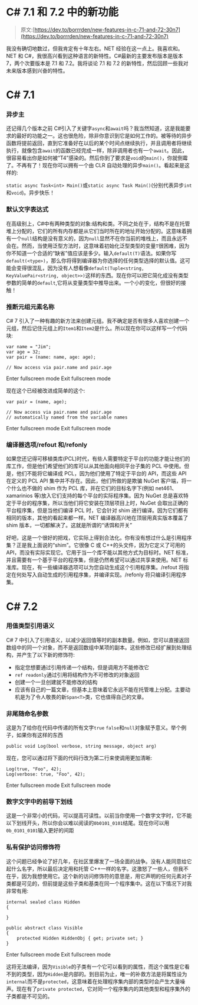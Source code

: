 # C# 7.1 和 7.2 中的新功能

> 原文:[https://dev.to/borrrden/new-features-in-c-71-and-72-30n7](https://dev.to/borrrden/new-features-in-c-71-and-72-30n7)

我没有确切地数过，但我肯定有十年左右。NET 经验在这一点上。我喜欢和。NET 和 C#，我很高兴看到这种语言的新特性。C#最新的主要发布版本是版本 7，两个次要版本是 7.1 和 7.2。我将谈论 7.1 和 7.2 的新特性，然后回顾一些我对未来版本感到兴奋的特性。

# C# 7.1

### 异步主

还记得几个版本之前 C#引入了关键字`async`和`await`吗？我当然知道，这是我能要求的最好的功能之一。这也很危险，除非你意识到它是如何工作的。被等待的异步函数将提前返回，直到它准备好在以后的某个时间点继续执行，并且调用者将继续执行，就像包含`await`的函数已经完成一样，除非调用者也有一个`await`。因此，很容易看出你是如何被“T4”感染的。然后你到了要求是`void`的`main()`，你就倒霉了。不再有了！现在你可以拥有一个由 CLR 自动处理的异步`main()`。看起来是这样的:

`static async Task<int> Main()`或`static async Task Main()`(分别代表异步`int`和`void`)。异步快乐！

### 默认文字表达式

在高级别上，C#中有两种类型的对象:结构和类。不同之处在于，结构不是在托管堆上分配的，它们的所有内存都是从它们当时所在的地址开始分配的。这意味着拥有一个`null`结构是没有意义的，因为`null`显然不在你当前的堆栈上，而且永远不会在。然而，当使用泛型方法时，这意味着初始化泛型类型的变量`T`很困难，因为你不知道一个合适的“缺省”值应该是多少。输入`default(T)`语法。如果你写`default(<type>)`，那么你将得到编译器为你选择的任何类型选择的默认值。这可能会变得很混乱，因为没有人想看像`default(Tuple<string, KeyValuePair<string, object>>)`这样的东西。现在你可以把它简化成没有类型参数的简单的`default`,它将从变量类型中推导出来。一个小的变化，但很好的接触！

### 推断元组元素名称

C# 7 引入了一种有趣的新方法来创建元组。我不确定是否有很多人喜欢创建一个元组，然后记住元组上的`Item1`和`Item2`是什么。所以现在你可以这样写一个代码块:

```
var name = "Jim";
var age = 32;
var pair = (name: name, age: age);

// Now access via pair.name and pair.age 
```

Enter fullscreen mode Exit fullscreen mode

现在这个已经被改进成简单的这个:

```
var pair = (name, age);

// Now access via pair.name and pair.age
// automatically named from the variable names 
```

Enter fullscreen mode Exit fullscreen mode

### 编译器选项/refout 和/refonly

如果您还记得可移植类库(PCL)时代，有些人需要特定于平台的功能才能让他们的库工作，但是他们希望他们的库可以从其他面向相同平台子集的 PCL 中使用。但是，他们不能将它编译成 PCL，因为他们使用了特定于平台的 API，而这些 API 在定义的 PCL API 集中并不存在。因此，他们所做的是欺骗 NuGet 客户端，将一个什么也不做的 shim 作为 PCL 库，并在它们的目标名字下(例如 net461、xamarinios 等)放入它们支持的每个平台的实际程序集。因为 NuGet 总是喜欢特定于平台的程序集，所以当他们将它安装在顶层项目上时，NuGet 会取出正确的平台程序集，但是当他们编译 PCL 时，它会针对 shim 进行编译。因为它们都有相同的版本，其他的看起来都一样。NET 编译器高兴地在顶层用真实版本覆盖了 shim 版本，一切都解决了。这就是所谓的“诱饵和开关”

好吧，这是一个很好的把戏，它实际上得到合法化。你有没有想过什么是引用程序集？正是我上面说的“shim”。它很像 C 或 C++的头文件，因为它定义了可用的 API，而没有实际实现它。它用于当一个库不能以其他方式为目标时。NET 标准，并且需要有一个基于平台的程序集，但是仍然希望可以通过共享来使用。NET 标准库。现在，有一些编译器选项可以为您自动生成这个引用程序集。/refout 将指定在何处写入自动生成的引用程序集，并编译实现。/refonly 将只编译引用程序集。

# C# 7.2

### 用值类型引用语义

C# 7 中引入了引用语义，以减少返回值等时的副本数量。例如，您可以直接返回数组中的同一个对象，而不是返回数组中某项的副本。这些修改已经扩展到处理结构，并产生了以下新的修饰符:

*   指定您想要通过引用传递一个结构，但是调用方不能修改它
*   `ref readonly`通过引用将结构作为不可修改的对象返回
*   创建一个一旦创建就不能修改的结构
*   应该有自己的一篇文章，但基本上意味着它永远不能在托管堆上分配。主要动机是为了令人敬畏的新`Span<T>`类，它也值得自己的文章。

### 非尾随命名参数

这是为了给你在代码中传递的所有文字`true` `false`和`null`对象赋予意义。举个例子，如果你有这样的东西

`public void Log(bool verbose, string message, object arg)`

现在，您可以通过将下面的代码行改为第二行来使调用更加清晰:

```
Log(true, "Foo", 42);
Log(verbose: true, "Foo", 42); 
```

Enter fullscreen mode Exit fullscreen mode

### 数字文字中的前导下划线

这是一个非常小的代码，可以提高可读性。以前当你使用一个数字文字时，它不能以下划线开头，所以你会以难以阅读的`0b0101_0101`结尾。现在你可以用`0b_0101_0101`输入更好的间距

### 私有保护访问修饰符

这个问题已经争论了好几年，在社区里爆发了一场全面的战争。没有人能同意给它起什么名字，所以最后决定用和托管 C++一样的名字。这激怒了一些人，但我不在乎，因为我想使用它。这个新的访问修饰符的意思是，用它声明的任何元素对子类都是可见的，但前提是这些子类和基类在同一个程序集中。这在以下情况下对我非常有用:

```
internal sealed class Hidden
{

}

public abstract class Visible
{
    protected Hidden HiddenObj { get; private set; }
} 
```

Enter fullscreen mode Exit fullscreen mode

这将无法编译，因为`Visible`的子类有一个它可以看到的属性，而这个属性是它看不到的类型，因为`Hidden`是内部的。到目前为止，唯一的补救方法是将属性设为`internal`而不是`protected`，这意味着在处理程序集内部的类型时会产生大量噪声。现在有了`private protected`，它对同一个程序集内的其他类型和程序集外的子类都是不可见的。